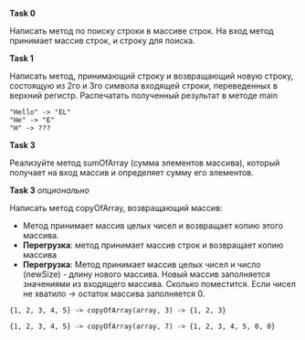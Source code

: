 **Task 0**

Написать метод по поиску строки в массиве строк.
На вход метод принимает массив строк, и строку для поиска.


**Task 1**

Написать метод, принимающий строку и возвращающий новую строку, состоящую из 2го и 3го символа входящей строки, переведенных в верхний регистр.
Распечатать полученный результат в методе main

```
"Hello" -> "EL"
"He" -> "E"
"H" -> ???
```


**Task 3**

Реализуйте метод sumOfArray (сумма элементов массива), который получает на вход
массив и определяет сумму его элементов.



**Task 3** _опционально_

Написать метод copyOfArray, возвращающий массив:
- Метод принимает массив целых чисел и возвращает копию этого массива.
- **Перегрузка**: метод принимает массив строк и возвращает копию массива
- **Перегрузка**: Метод принимает массив целых чисел и число (newSize) - длину нового массива.
Новый массив заполняется значениями из входящего массива. Сколько поместится.
Если чисел не хватило -> остаток массива заполняется 0.

```
{1, 2, 3, 4, 5} -> copyOfArray(array, 3) -> {1, 2, 3}

{1, 2, 3, 4, 5} -> copyOfArray(array, 7) -> {1, 2, 3, 4, 5, 0, 0}

```








